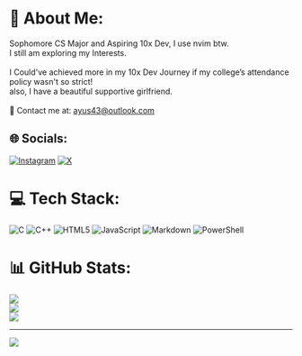 # 💫 About Me:
Sophomore CS Major and Aspiring 10x Dev, I use nvim btw. <br>I still am exploring my Interests.<br><br>I Could've achieved more in my 10x Dev Journey if my college’s attendance policy wasn't so strict!<br>also, I have a beautiful supportive girlfriend.<br><br>📧 Contact me at: ayus43@outlook.com


## 🌐 Socials:
[![Instagram](https://img.shields.io/badge/Instagram-%23E4405F.svg?logo=Instagram&logoColor=white)](https://instagram.com/neoayus) [![X](https://img.shields.io/badge/X-black.svg?logo=X&logoColor=white)](https://x.com/neoayus) 

# 💻 Tech Stack:
![C](https://img.shields.io/badge/c-%2300599C.svg?style=plastic&logo=c&logoColor=white) ![C++](https://img.shields.io/badge/c++-%2300599C.svg?style=plastic&logo=c%2B%2B&logoColor=white) ![HTML5](https://img.shields.io/badge/html5-%23E34F26.svg?style=plastic&logo=html5&logoColor=white) ![JavaScript](https://img.shields.io/badge/javascript-%23323330.svg?style=plastic&logo=javascript&logoColor=%23F7DF1E) ![Markdown](https://img.shields.io/badge/markdown-%23000000.svg?style=plastic&logo=markdown&logoColor=white) ![PowerShell](https://img.shields.io/badge/PowerShell-%235391FE.svg?style=plastic&logo=powershell&logoColor=white)
# 📊 GitHub Stats:
![](https://github-readme-stats.vercel.app/api?username=neoayus&theme=dark&hide_border=true&include_all_commits=false&count_private=false)<br/>
![](https://github-readme-streak-stats.herokuapp.com/?user=neoayus&theme=dark&hide_border=true)<br/>
![](https://github-readme-stats.vercel.app/api/top-langs/?username=neoayus&theme=dark&hide_border=true&include_all_commits=false&count_private=false&layout=compact)

---
[![](https://visitcount.itsvg.in/api?id=neoayus&icon=2&color=3)](https://visitcount.itsvg.in)

<!-- Proudly created with GPRM ( https://gprm.itsvg.in ) -->

